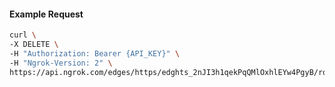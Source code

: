 <!-- Code generated for API Clients. DO NOT EDIT. -->

#### Example Request

```bash
curl \
-X DELETE \
-H "Authorization: Bearer {API_KEY}" \
-H "Ngrok-Version: 2" \
https://api.ngrok.com/edges/https/edghts_2nJI3h1qekPqQMlOxhlEYw4PgyB/routes/edghtsrt_2nJI3iU8FtRepB3DUvFScB0FiiU/request_headers
```
